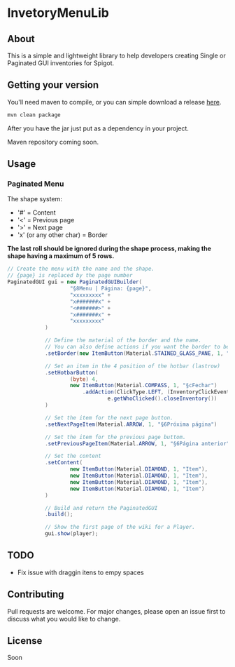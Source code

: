 # InvetoryMenuLib

## About

This is a simple and lightweight library to help developers creating Single or Paginated GUI inventories for Spigot.

## Getting your version

You'll need maven to compile, or you can simple download a release [here](https://github.com/arantesxyz/InventoryMenuLib/releases).

```bash
mvn clean package
```

After you have the jar just put as a dependency in your project.

Maven repository coming soon.

## Usage

### Paginated Menu

The shape system:

-   '#' = Content
-   '<' = Previous page
-   '>' = Next page
-   'x' (or any other char) = Border

**The last roll should be ignored during the shape process, making the shape having a maximum of 5 rows.**

```java
// Create the menu with the name and the shape.
// {page} is replaced by the page number
PaginatedGUI gui = new PaginatedGUIBuilder(
                    "§8Menu | Página: {page}",
                    "xxxxxxxxx" +
                    "x#######x" +
                    "<#######>" +
                    "x#######x" +
                    "xxxxxxxxx"
            )

            // Define the material of the border and the name.
            // You can also define actions if you want the border to be clickable
            .setBorder(new ItemButton(Material.STAINED_GLASS_PANE, 1, "§eBorda", ""))

            // Set an item in the 4 position of the hotbar (lastrow)
            .setHotbarButton(
                    (byte) 4,
                    new ItemButton(Material.COMPASS, 1, "§cFechar")
                        .addAction(ClickType.LEFT, (InventoryClickEvent e) ->
                                e.getWhoClicked().closeInventory())
            )

            // Set the item for the next page button.
            .setNextPageItem(Material.ARROW, 1, "§6Próxima página")

            // Set the item for the previous page buttom.
            .setPreviousPageItem(Material.ARROW, 1, "§6Página anterior")

            // Set the content
            .setContent(
                    new ItemButton(Material.DIAMOND, 1, "Item"),
                    new ItemButton(Material.DIAMOND, 1, "Item"),
                    new ItemButton(Material.DIAMOND, 1, "Item"),
                    new ItemButton(Material.DIAMOND, 1, "Item")
            )

            // Build and return the PaginatedGUI
            .build();

            // Show the first page of the wiki for a Player.
            gui.show(player);
```

## TODO

-   Fix issue with draggin itens to empy spaces

## Contributing

Pull requests are welcome. For major changes, please open an issue first to discuss what you would like to change.

## License

Soon
